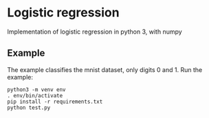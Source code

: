 # Logistic regression

Implementation of logistic regression in python 3, with numpy

## Example

The example classifies the mnist dataset, only digits 0 and 1.
Run the example:
```
python3 -m venv env
. env/bin/activate
pip install -r requirements.txt
python test.py
```
